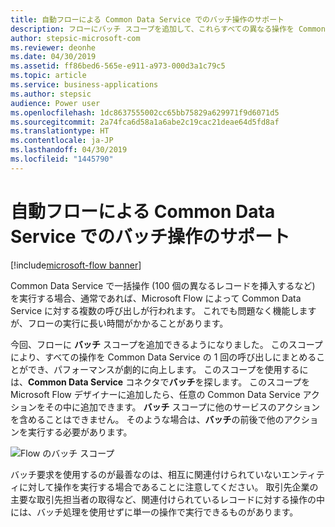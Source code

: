 ```yaml
---
title: 自動フローによる Common Data Service でのバッチ操作のサポート
description: フローにバッチ スコープを追加して、これらすべての異なる操作を Common Data Service の 1 回の呼び出しにまとめることができます。
author: stepsic-microsoft-com
ms.reviewer: deonhe
ms.date: 04/30/2019
ms.assetid: ff86bed6-565e-e911-a973-000d3a1c79c5
ms.topic: article
ms.service: business-applications
ms.author: stepsic
audience: Power user
ms.openlocfilehash: 1dc8637555002cc65bb75829a629971f9d6071d5
ms.sourcegitcommit: 2a74fca6d58a1a6abe2c19cac21deae64d5fd8af
ms.translationtype: HT
ms.contentlocale: ja-JP
ms.lasthandoff: 04/30/2019
ms.locfileid: "1445790"
---
```

# <a name="automated-flows-support-batch-operations-in-common-data-service"></a>自動フローによる Common Data Service でのバッチ操作のサポート

[!include[microsoft-flow banner](../includes/microsoft-flow.md)]

Common Data Service で一括操作 (100 個の異なるレコードを挿入するなど) を実行する場合、通常であれば、Microsoft Flow によって Common Data Service に対する複数の呼び出しが行われます。 これでも問題なく機能しますが、フローの実行に長い時間がかかることがあります。

今回、フローに **バッチ** スコープを追加できるようになりました。 このスコープにより、すべての操作を Common Data Service の 1 回の呼び出しにまとめることができ、パフォーマンスが劇的に向上します。 このスコープを使用するには、**Common Data Service** コネクタで**バッチ**を探します。 このスコープを Microsoft Flow デザイナーに追加したら、任意の Common Data Service アクションをその中に追加できます。 **バッチ** スコープに他のサービスのアクションを含めることはできません。 そのような場合は、**バッチ**の前後で他のアクションを実行する必要があります。

![Flow のバッチ スコープ](media/BatchOperations-1.png "Microsoft Flow のバッチ スコープ")

バッチ要求を使用するのが最善なのは、相互に関連付けられていないエンティティに対して操作を実行する場合であることに注意してください。 取引先企業の主要な取引先担当者の取得など、関連付けられているレコードに対する操作の中には、バッチ処理を使用せずに単一の操作で実行できるものがあります。
